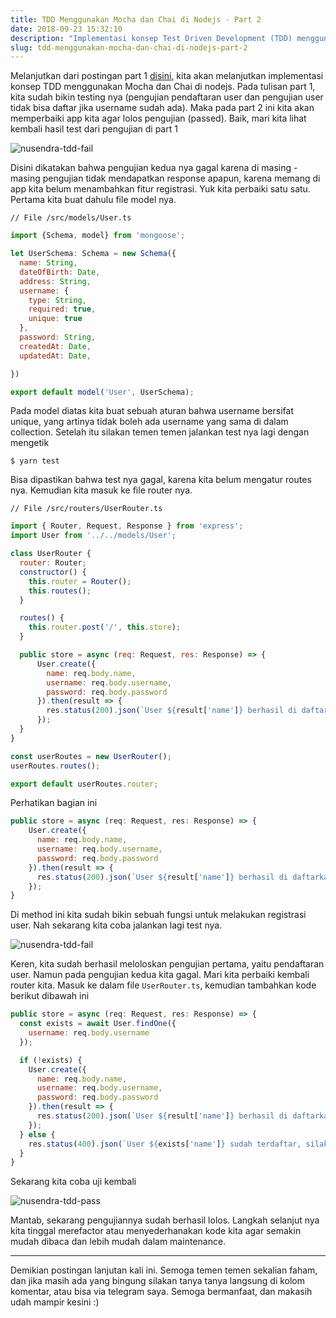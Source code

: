 ```yaml
---
title: TDD Menggunakan Mocha dan Chai di Nodejs - Part 2
date: 2018-09-23 15:32:10
description: "Implementasi konsep Test Driven Development (TDD) menggunakan Mocha dan Chai di Nodejs"
slug: tdd-menggunakan-mocha-dan-chai-di-nodejs-part-2
---
```


Melanjutkan dari postingan part 1 [disini](https://nusendra.com/post/tdd-menggunakan-mocha-dan-chai-di-nodejs-part-1), kita akan melanjutkan implementasi konsep TDD menggunakan Mocha dan Chai di nodejs. Pada tulisan part 1, kita sudah bikin testing nya (pengujian pendaftaran user dan pengujian user tidak bisa daftar jika username sudah ada). Maka pada part 2 ini kita akan memperbaiki app kita agar lolos pengujian (passed). Baik, mari kita lihat kembali hasil test dari pengujian di part 1

![nusendra-tdd-fail](https://farm2.staticflickr.com/1917/44136674284_0665742a57_c.jpg)

Disini dikatakan bahwa pengujian kedua nya gagal karena di masing - masing pengujian tidak mendapatkan response apapun, karena memang di app kita belum menambahkan fitur registrasi. Yuk kita perbaiki satu satu. Pertama kita buat dahulu file model nya. 

`// File /src/models/User.ts`

```javascript
import {Schema, model} from 'mongoose';

let UserSchema: Schema = new Schema({
  name: String,
  dateOfBirth: Date,
  address: String,
  username: {
    type: String,
    required: true,
    unique: true
  },
  password: String,
  createdAt: Date,
  updatedAt: Date,

})

export default model('User', UserSchema);
```

Pada model diatas kita buat sebuah aturan bahwa username bersifat unique, yang artinya tidak boleh ada username yang sama di dalam collection. Setelah itu silakan temen temen jalankan test nya lagi dengan mengetik

```
$ yarn test
```

Bisa dipastikan bahwa test nya gagal, karena kita belum mengatur routes nya. Kemudian kita masuk ke file router nya. 

`// File /src/routers/UserRouter.ts`

```javascript
import { Router, Request, Response } from 'express';
import User from '../../models/User';

class UserRouter {
  router: Router;
  constructor() {
    this.router = Router();
    this.routes();
  }

  routes() {
    this.router.post('/', this.store);
  }

  public store = async (req: Request, res: Response) => {
      User.create({
        name: req.body.name,
        username: req.body.username,
        password: req.body.password
      }).then(result => {
        res.status(200).json(`User ${result['name']} berhasil di daftarkan`);
      });
  }
}

const userRoutes = new UserRouter();
userRoutes.routes();

export default userRoutes.router;
```

Perhatikan bagian ini

```javascript
public store = async (req: Request, res: Response) => {
    User.create({
      name: req.body.name,
      username: req.body.username,
      password: req.body.password
    }).then(result => {
      res.status(200).json(`User ${result['name']} berhasil di daftarkan`);
    });
}
```

Di method ini kita sudah bikin sebuah fungsi untuk melakukan registrasi user. Nah sekarang kita coba jalankan lagi test nya.

![nusendra-tdd-fail](https://farm2.staticflickr.com/1951/30985883348_be6b25ffb3_c.jpg)

Keren, kita sudah berhasil meloloskan pengujian pertama, yaitu pendaftaran user. Namun pada pengujian kedua kita gagal. Mari kita perbaiki kembali  router kita. Masuk ke dalam file `UserRouter.ts`, kemudian tambahkan kode berikut dibawah ini

```javascript
public store = async (req: Request, res: Response) => {
  const exists = await User.findOne({
    username: req.body.username
  });

  if (!exists) {
    User.create({
      name: req.body.name,
      username: req.body.username,
      password: req.body.password
    }).then(result => {
      res.status(200).json(`User ${result['name']} berhasil di daftarkan`);
    });
  } else {
    res.status(400).json(`User ${exists['name']} sudah terdaftar, silakan pakai username yang lain`);
  }
}
```

Sekarang kita coba uji kembali

![nusendra-tdd-pass](https://farm2.staticflickr.com/1901/44808553362_ece3ed26b8_c.jpg)

Mantab, sekarang pengujiannya sudah berhasil lolos. Langkah selanjut nya kita tinggal merefactor atau menyederhanakan kode kita agar semakin mudah dibaca dan lebih mudah dalam maintenance.

<hr/>

Demikian postingan lanjutan kali ini. Semoga temen temen sekalian faham, dan jika masih ada yang bingung silakan tanya tanya langsung di kolom komentar, atau bisa via telegram saya. Semoga bermanfaat, dan makasih udah mampir kesini :)

